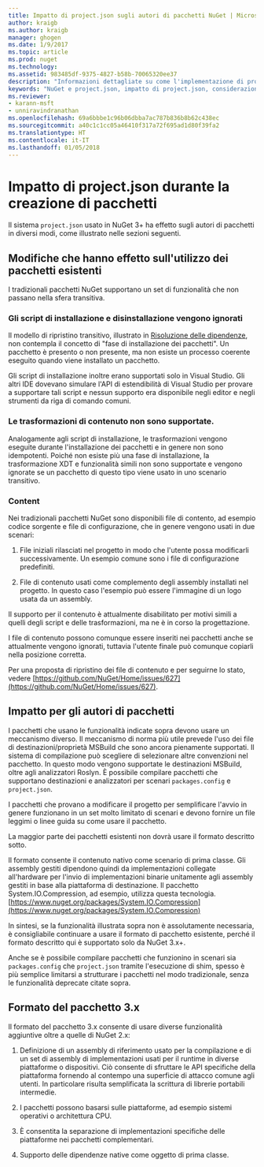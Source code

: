 ```yaml
---
title: Impatto di project.json sugli autori di pacchetti NuGet | Microsoft Docs
author: kraigb
ms.author: kraigb
manager: ghogen
ms.date: 1/9/2017
ms.topic: article
ms.prod: nuget
ms.technology: 
ms.assetid: 983485df-9375-4827-b58b-70065320ee37
description: "Informazioni dettagliate su come l'implementazione di project.json in NuGet 3.x abbia effetto sugli autori di pacchetti, ad esempio con funzionalità, contenuto e formato dei pacchetti non supportati."
keywords: "NuGet e project.json, impatto di project.json, considerazioni sulla creazione di pacchetti, funzionalità di project.json"
ms.reviewer:
- karann-msft
- unniravindranathan
ms.openlocfilehash: 69a6bbbe1c96b06dbba7ac787b836b8b62c438ec
ms.sourcegitcommit: a40c1c1cc05a46410f317a72f695ad1d80f39fa2
ms.translationtype: HT
ms.contentlocale: it-IT
ms.lasthandoff: 01/05/2018
---
```

# <a name="impact-of-projectjson-when-creating-packages"></a>Impatto di project.json durante la creazione di pacchetti

Il sistema `project.json` usato in NuGet 3+ ha effetto sugli autori di pacchetti in diversi modi, come illustrato nelle sezioni seguenti.

## <a name="changes-affecting-existing-packages-usage"></a>Modifiche che hanno effetto sull'utilizzo dei pacchetti esistenti

I tradizionali pacchetti NuGet supportano un set di funzionalità che non passano nella sfera transitiva.

### <a name="install-and-uninstall-scripts-are-ignored"></a>Gli script di installazione e disinstallazione vengono ignorati

Il modello di ripristino transitivo, illustrato in [Risoluzione delle dipendenze](../consume-packages/dependency-resolution.md#dependency-resolution-with-packagereference-and-projectjson), non contempla il concetto di "fase di installazione dei pacchetti". Un pacchetto è presento o non presente, ma non esiste un processo coerente eseguito quando viene installato un pacchetto.

Gli script di installazione inoltre erano supportati solo in Visual Studio. Gli altri IDE dovevano simulare l'API di estendibilità di Visual Studio per provare a supportare tali script e nessun supporto era disponibile negli editor e negli strumenti da riga di comando comuni.

### <a name="content-transforms-are-not-supported"></a>Le trasformazioni di contenuto non sono supportate.

Analogamente agli script di installazione, le trasformazioni vengono eseguite durante l'installazione dei pacchetti e in genere non sono idempotenti. Poiché non esiste più una fase di installazione, la trasformazione XDT e funzionalità simili non sono supportate e vengono ignorate se un pacchetto di questo tipo viene usato in uno scenario transitivo.


### <a name="content"></a>Content

Nei tradizionali pacchetti NuGet sono disponibili file di contento, ad esempio codice sorgente e file di configurazione, che in genere vengono usati in due scenari:

1. File iniziali rilasciati nel progetto in modo che l'utente possa modificarli successivamente. Un esempio comune sono i file di configurazione predefiniti.

2. File di contenuto usati come complemento degli assembly installati nel progetto. In questo caso l'esempio può essere l'immagine di un logo usata da un assembly.

Il supporto per il contenuto è attualmente disabilitato per motivi simili a quelli degli script e delle trasformazioni, ma ne è in corso la progettazione.

I file di contenuto possono comunque essere inseriti nei pacchetti anche se attualmente vengono ignorati, tuttavia l'utente finale può comunque copiarli nella posizione corretta.

Per una proposta di ripristino dei file di contenuto e per seguirne lo stato, vedere [https://github.com/NuGet/Home/issues/627](https://github.com/NuGet/Home/issues/627).

## <a name="impact-for-package-authors"></a>Impatto per gli autori di pacchetti

I pacchetti che usano le funzionalità indicate sopra devono usare un meccanismo diverso. Il meccanismo di norma più utile prevede l'uso dei file di destinazioni/proprietà MSBuild che sono ancora pienamente supportati. Il sistema di compilazione può scegliere di selezionare altre convenzioni nel pacchetto. In questo modo vengono supportate le destinazioni MSBuild, oltre agli analizzatori Roslyn. È possibile compilare pacchetti che supportano destinazioni e analizzatori per scenari `packages.config` e `project.json`.

I pacchetti che provano a modificare il progetto per semplificare l'avvio in genere funzionano in un set molto limitato di scenari e devono fornire un file leggimi o linee guida su come usare il pacchetto.

La maggior parte dei pacchetti esistenti non dovrà usare il formato descritto sotto.

Il formato consente il contenuto nativo come scenario di prima classe. Gli assembly gestiti dipendono quindi da implementazioni collegate all'hardware per l'invio di implementazioni binarie unitamente agli assembly gestiti in base alla piattaforma di destinazione. Il pacchetto System.IO.Compression, ad esempio, utilizza questa tecnologia. [https://www.nuget.org/packages/System.IO.Compression](https://www.nuget.org/packages/System.IO.Compression)

In sintesi, se la funzionalità illustrata sopra non è assolutamente necessaria, è consigliabile continuare a usare il formato di pacchetto esistente, perché il formato descritto qui è supportato solo da NuGet 3.x+.

Anche se è possibile compilare pacchetti che funzionino in scenari sia `packages.config` che `project.json` tramite l'esecuzione di shim, spesso è più semplice limitarsi a strutturare i pacchetti nel modo tradizionale, senza le funzionalità deprecate citate sopra.


## <a name="3x-package-format"></a>Formato del pacchetto 3.x  ##

Il formato del pacchetto 3.x consente di usare diverse funzionalità aggiuntive oltre a quelle di NuGet 2.x:

1. Definizione di un assembly di riferimento usato per la compilazione e di un set di assembly di implementazioni usati per il runtime in diverse piattaforme o dispositivi. Ciò consente di sfruttare le API specifiche della piattaforma fornendo al contempo una superficie di attacco comune agli utenti. In particolare risulta semplificata la scrittura di librerie portabili intermedie.

2. I pacchetti possono basarsi sulle piattaforme, ad esempio sistemi operativi o architettura CPU.

3. È consentita la separazione di implementazioni specifiche delle piattaforme nei pacchetti complementari.

4. Supporto delle dipendenze native come oggetto di prima classe.